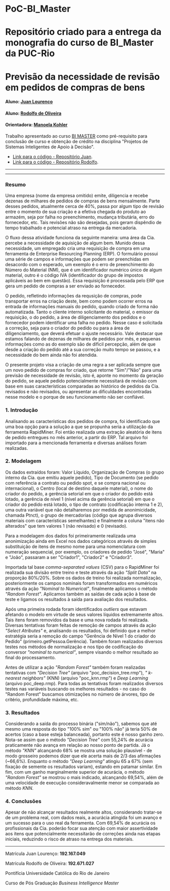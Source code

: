 # PoC-BI_Master
Repositório criado para a entrega da monografia do curso de BI_Master da PUC-Rio
===================================================

# Previsão da necessidade de revisão em pedidos de compras de bens

#### Aluno: [Juan Lourenço](https://github.com/juanlourenco)
#### Aluno: [Rodolfo de Oliveira](https://github.com/Rodolfo-de-Oliveira)
#### Orientadora: [Manoela Kohler](https://github.com/manoelakohler)


Trabalho apresentado ao curso [BI MASTER](https://ica.puc-rio.ai/bi-master) como pré-requisito para conclusão de curso e obtenção de crédito na disciplina "Projetos de Sistemas Inteligentes de Apoio à Decisão".

- [Link para o código - Repositório Juan](https://github.com/juanlourenco/PoC-BI_Master).
- [Link para o código - Repositório Rodolfo](https://github.com/Rodolfo-de-Oliveira/PoC-BI_Master).

-------


---

### Resumo

Uma empresa (nome da empresa omitido) emite, diligencia e recebe dezenas de milhares de pedidos de compras de bens mensalmente. Parte desses pedidos, atualmente cerca de 40%, passa por algum tipo de revisão entre o momento de sua criação e a efetiva chegada do produto ao armazém, seja por falha no preenchimento, mudança tributária, erro do fornecedor, etc. Tais revisões não são desejadas, pois geram dispêndio de tempo trabalhado e potencial atraso na entrega da mercadoria.

O fluxo dessa atividade funciona da seguinte maneira: uma área da Cia. percebe a necessidade de aquisição de algum bem. Munido dessa necessidade, um empregado cria uma requisição de compra em uma ferramenta de Enterprise Resourcing Planning (ERP). O formulário possui uma série de campos e informações que podem ser preenchidas em desacordo com o esperado, um exemplo é o erro de preenchimento do Número do Material (NM), que é um identificador numérico único de algum material, outro é o código IVA (identificador do grupo de impostos aplicáveis ao bem em questão). Essa requisição é processada pelo ERP que gera um pedido de compras a ser enviado ao fornecedor.

O pedido, refletindo informações da requsição de compras, pode transportar erros na criação deste, bem como podem ocorrer erros na entrada de informações manuais do pedido, quando criado de forma não automatizada. Tanto o cliente interno solicitante do material, o emissor da requisição, o do pedido, a área de diligenciamento dos pedidos e o fornecedor podem identificar uma falha no pedido. Nesse caso é solicitada a correção, seja para o criador do pedido ou para a área de diligenciamento, que deverá efetuar o ajuste necessário. Vale destacar que estamos falando de dezenas de milhares de pedidos por mês, e pequenas informações como as do exemplo são de díficil percepção, além de que desde a criação do pedido até a sua correção muito tempo se passou, e a necessidade do bem ainda não foi atendida.

O presente projeto visa a criação de uma regra a ser aplicada sempre que um novo pedido de compras for criado, que retorne "Sim"/"Não" para uma previsão de necessidade de revisão, isto é, aponte no momento da geração do pedido, se aquele pedido potencialmente necessitará de revisão com base em suas características comparadas ao histórico de pedidos da Cia. revisados e não revisados, ou apresentar as dificuldades encontradas nesse modelo e o porque de seu funcionamento não ser confiável.

### 1. Introdução

Analisando as características dos pedidos de compra, foi identificado que uma boa opção para a solução a que se propunha seria a utilização da ferramenta RapidMiner. Foi então realizada uma extração aleatória de itens de pedido entregues no mês anterior, a partir do ERP. Tal arquivo foi importado para a mencionada ferramenta e diversas análises foram realizadas.

### 2. Modelagem

Os dados extraídos foram: Valor Líquido, Organização de Compras (o grupo interno da Cia. que emitiu aquele pedido), Tipo de Documento (se pedido com referência a contrato ou pedido spot, e se compra nacional ou internacional), o Centro (local de destino daquele material), o nome do criador do pedido, a gerência setorial em que o criador do pedido está lotado, a gerência de nível 1 (nível acima da gerência setorial) em que o criador do pedido está lotado, o tipo de contrato (codificação interna 1 e 2), uma outra variável que não detalharemos por medida de anonimicidade, chamada Ptnct), o grupo de mercadorias (código que agrupa diversos materiais com características semelhantes) e finalmente a coluna "itens não alterados" que tem valores 1 (não revisado) e 0 (revisado).

Para a modelagem dos dados foi primeiramente realizada uma anonimização ainda em Excel nos dados categóricos através de simples substituição de itens de mesmo nome para uma nomenclatura com numeração sequencial, por exemplo, os criadores de pedido "José", "Maria" e "João", passaram a ser "Criador1", "Criador2" e "Criador3".

Importada tal base *comma-separated values* (CSV) para o RapidMiner foi realizada sua divisão entre treino e teste através da ação *"Split Data"* na proporção 80%/20%. Sobre os dados de treino foi realizada normalização, posteriormente os campos nominais foram transformados em numéricos através da ação *"Nominal to Numerical"*, finalmente aplicamos o método *"Random Forest"*. Aplicamos também as saídas de cada ação à base de teste e ligamos os resultados à saída para avaliação dos resultados.

Após uma primeira rodada foram identificados *outliers* que estavam afetando o modelo em virtude de seus valores líquidos extremamente altos. Tais itens foram removidos da base e uma nova rodada foi realizada. Diversas tentativas foram feitas de remoção de campos através da ação *"Select Atributes"* e, analisando os resultados, foi definido que a melhor estratégia seria a remoção do campo "Gerência de Nível 1 do criador do Pedido" (primeiro.getPessoa.Gerência). Também foram realizados diversos testes nos métodos de normalização e nos tipo de codificação do conversor *"nominal to numerical"*, sempre visando o melhor resultado ao final do processamento.

Antes de utilizar a ação *"Random Forest"* também foram realizadas tentativas com *"Decision Tree"* (arquivo "poc_decision_tree.rmp"), *" k-nearest neighbors"* (KNN) (arquivo "poc_knn.rmp") e *Deep Learning* (arquivo poc_deep.rmp). Para todas as tentativas foram realizados diversos testes nas variáveis buscando os melhores resultados - no caso do "Random Forest" buscamos otimizações no número de árvores, tipo de critério, profundidade máxima, etc. 

### 3. Resultados

Considerando a saída do processo binária ("sim/não"), sabemos que até mesmo uma resposta do tipo "100% sim" ou "100% não" já teria 50% de acertos (caso a base esteja balanceada), portanto este é nosso ganho zero. Nota-se assim que o método *"Decision Tree"* com 55,24% de acurácia praticamente não avança em relação ao nosso ponto de partida. Já o método *"KNN"* alcançando 68% se mostra uma solução plausível - de modo grosseiro podemos dizer que ele acerta mais de 2/3 das afirmações (~66,6%). Enquanto o método *"Deep Learning"* atingiu 65 a 67% (sem fixação de semente os resultados variam), estando em patamar similar. Em fim, com um ganho marginalmente superior de acurácia, o método *"Random Forest"* se mostrou o mais indicado, alcançando 69,54%, além de uma velocidade de execução consideravalmente menor se comparada ao método *KNN*.

### 4. Conclusões

Apesar de não alcançar resultados realmente altos, considerando tratar-se de um problema real, com dados reais, a acurácia atingida foi um avanço e um sucesso para o uso real da ferramenta. Com 69,54% de acurácia os profissionais da Cia. poderão focar sua atenção com maior assertividade aos itens que potencialmente necessitarão de correções ainda nas etapas iniciais, reduzindo o risco de atraso na entrega dos materiais.

---

Matrícula Juan Lourenço: **192.167.049**

Matrícula Rodolfo de Oliveira: **192.671.027**

Pontifícia Universidade Católica do Rio de Janeiro

Curso de Pós Graduação *Business Intelligence Master*
